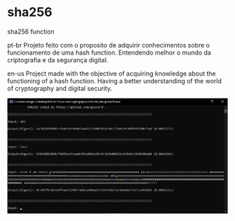 # sha256
sha256 function

pt-br
Projeto feito com o proposito de adquirir conhecimentos sobre o funcionamento de uma hash function. Entendendo melhor o mundo da criptografia e da segurança digital.

en-us
Project made with the objective of acquiring knowledge about the functioning of a hash function. Having a better understanding of the world of cryptography and digital security.

![alt text](https://github.com/glucard/sha256/blob/master/readme_files/sha256.png?raw=true)
